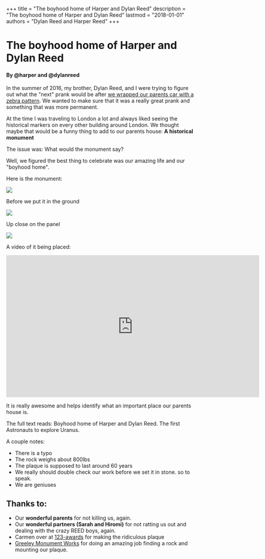 +++
title = "The boyhood home of Harper and Dylan Reed"
description = "The boyhood home of Harper and Dylan Reed"
lastmod = "2018-01-01"
authors = "Dylan Reed and Harper Reed"
+++

# The boyhood home of Harper and Dylan Reed

#### By @harper and @dylanreed

In the summer of 2016, my brother, Dylan Reed, and I were trying to figure out what the "next" prank would be after [we wrapped our parents car with a zebra pattern](http://zebraprank.com). We wanted to make sure that it was a really great prank and something that was more permanent. 

At the time I was traveling to London a lot and always liked seeing the historical markers on every other building around London. We thought maybe that would be a funny thing to add to our parents house: **A historical monument**

The issue was: What would the monument say? 

Well, we figured the best thing to celebrate was our amazing life and our "boyhood home".

Here is the monument:  

<img src="/images/IMG_2153.jpg" class="img-responsive center-block" />

Before we put it in the ground

<img src="/images/IMG_2150.JPG" class="img-responsive center-block" />

Up close on the panel

<img src="/images/IMG_2154.jpg" class="img-responsive center-block" />

A video of it being placed:

<iframe width="678" height="381" src="https://www.youtube-nocookie.com/embed/Ge7DeCK7xek?rel=0" frameborder="0" allow="autoplay; encrypted-media" allowfullscreen></iframe>

It is really awesome and helps identify what an important place our parents house is. 

The full text reads: Boyhood home of Harper and Dylan Reed. The first Astronauts to explore Uranus. 

A couple notes: 

* There is a typo
* The rock weighs about 800lbs
* The plaque is supposed to last around 60 years
* We really should double check our work before we set it in stone. so to speak. 
* We are geniuses


## Thanks to:

* Our **wonderful parents** for not killing us, again.
* Our **wonderful partners (Sarah and Hiromi)** for not ratting us out and dealing with the crazy REED boys, again.
* Carmen over at [123-awards](123-awards.com) for making the ridiculous plaque
* [Greeley Monument Works](http://greeleymonumentworks.com/) for doing an amazing job finding a rock and mounting our plaque.
